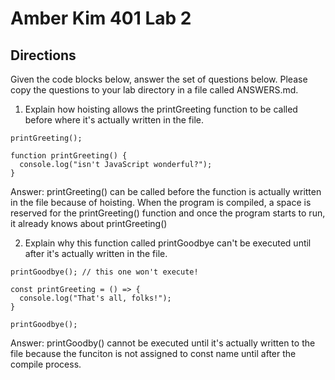 # Amber Kim 401 Lab 2

## Directions
Given the code blocks below, answer the set of questions below. Please copy the questions to your lab directory in a file called ANSWERS.md.

1. Explain how hoisting allows the printGreeting function to be called before where it's actually written in the file.

```
printGreeting();

function printGreeting() {
  console.log("isn't JavaScript wonderful?");
}
```
  Answer: printGreeting() can be called before the function is actually written in the file because of hoisting. When the program is compiled, a space is reserved for the printGreeting() function and once the program starts to run, it already knows about printGreeting()


2. Explain why this function called printGoodbye can't be executed until after it's actually written in the file.
```
printGoodbye(); // this one won't execute!

const printGreeting = () => {
  console.log("That's all, folks!");
}

printGoodbye();
```
  Answer: printGoodby() cannot be executed until it's actually written to the file because the funciton is not assigned to const name until after the compile process.